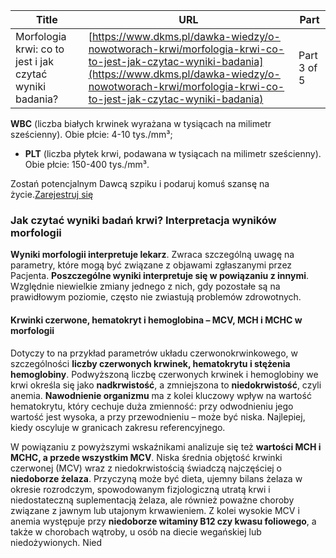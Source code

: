 | **Title**       | **URL**           | **Part**              |
|-----------------|-------------------|-----------------------|
| Morfologia krwi: co to jest i jak czytać wyniki badania?         | [https://www.dkms.pl/dawka-wiedzy/o-nowotworach-krwi/morfologia-krwi-co-to-jest-jak-czytac-wyniki-badania](https://www.dkms.pl/dawka-wiedzy/o-nowotworach-krwi/morfologia-krwi-co-to-jest-jak-czytac-wyniki-badania)    | Part 3 of 5          |

 **WBC** (liczba białych krwinek wyrażana w tysiącach na milimetr sześcienny). Obie płcie: 4\-10 tys./mm³;
* **PLT** (liczba płytek krwi, podawana w tysiącach na milimetr sześcienny). Obie płcie: 150\-400 tys./mm³.


Zostań potencjalnym Dawcą szpiku i podaruj komuś szansę na życie.[Zarejestruj się](/zarejestruj-sie-teraz "Zarejestruj sie teraz")
### **Jak czytać wyniki badań krwi? Interpretacja wyników morfologii**


**Wyniki morfologii interpretuje lekarz**. Zwraca szczególną uwagę na parametry, które mogą być związane z objawami zgłaszanymi przez Pacjenta. **Poszczególne wyniki interpretuje się w powiązaniu z innymi**. Względnie niewielkie zmiany jednego z nich, gdy pozostałe są na prawidłowym poziomie, często nie zwiastują problemów zdrowotnych.


#### Krwinki czerwone, hematokryt i hemoglobina – MCV, MCH i MCHC w morfologii


Dotyczy to na przykład parametrów układu czerwonokrwinkowego, w szczególności **liczby czerwonych krwinek, hematokrytu i stężenia hemoglobiny**. Podwyższoną liczbę czerwonych krwinek i hemoglobiny we krwi określa się jako **nadkrwistość**, a zmniejszona to **niedokrwistość**, czyli anemia. **Nawodnienie organizmu** ma z kolei kluczowy wpływ na wartość hematokrytu, który cechuje duża zmienność: przy odwodnieniu jego wartość jest wysoka, a przy przewodnieniu – może być niska. Najlepiej, kiedy oscyluje w granicach zakresu referencyjnego.


W powiązaniu z powyższymi wskaźnikami analizuje się też **wartości MCH i MCHC, a przede wszystkim MCV**. Niska średnia objętość krwinki czerwonej (MCV) wraz z niedokrwistością świadczą najczęściej o **niedoborze żelaza**. Przyczyną może być dieta, ujemny bilans żelaza w okresie rozrodczym, spowodowanym fizjologiczną utratą krwi i niedostateczną suplementacją żelaza, ale również poważne choroby związane z jawnym lub utajonym krwawieniem. Z kolei wysokie MCV i anemia występuje przy **niedoborze witaminy B12 czy kwasu foliowego**, a także w chorobach wątroby, u osób na diecie wegańskiej lub niedożywionych. Nied